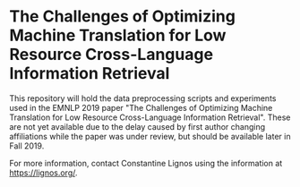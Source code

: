 # The Challenges of Optimizing Machine Translation for Low Resource Cross-Language Information Retrieval

This repository will hold the data preprocessing scripts and
experiments used in the EMNLP 2019 paper "The Challenges of Optimizing
Machine Translation for Low Resource Cross-Language Information
Retrieval". These are not yet available due to the delay caused by
first author changing affiliations while the paper was under review,
but should be available later in Fall 2019.

For more information, contact Constantine Lignos using the information
at https://lignos.org/.
